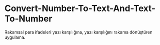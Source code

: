 # Convert-Number-To-Text-And-Text-To-Number

Rakamsal para ifadeleri yazı karşılığına, yazı karşılığını rakama dönüştüren uygulama.

